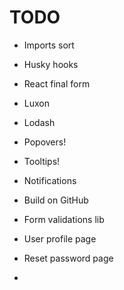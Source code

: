 # TODO

- Imports sort
- Husky hooks
- React final form
- Luxon
- Lodash
- Popovers!
- Tooltips!
- Notifications
- Build on GitHub
- Form validations lib

- User profile page
- Reset password page
-
